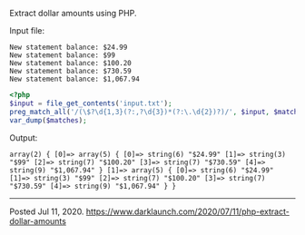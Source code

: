 Extract dollar amounts using PHP.

Input file:

```
New statement balance: $24.99
New statement balance: $99
New statement balance: $100.20
New statement balance: $730.59
New statement balance: $1,067.94
```

```php
<?php
$input = file_get_contents('input.txt');
preg_match_all('/(\$?\d{1,3}(?:,?\d{3})*(?:\.\d{2})?)/', $input, $matches);
var_dump($matches);
```

Output:

`array(2) {
  [0]=>
  array(5) {
    [0]=>
    string(6) "$24.99"
    [1]=>
    string(3) "$99"
    [2]=>
    string(7) "$100.20"
    [3]=>
    string(7) "$730.59"
    [4]=>
    string(9) "$1,067.94"
  }
  [1]=>
  array(5) {
    [0]=>
    string(6) "$24.99"
    [1]=>
    string(3) "$99"
    [2]=>
    string(7) "$100.20"
    [3]=>
    string(7) "$730.59"
    [4]=>
    string(9) "$1,067.94"
  }
}
`

---

Posted Jul 11, 2020.
https://www.darklaunch.com/2020/07/11/php-extract-dollar-amounts